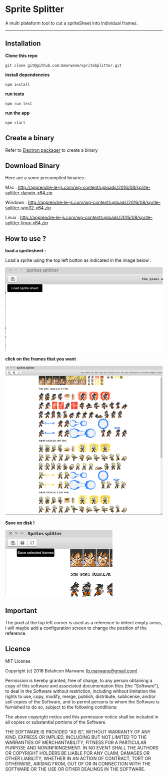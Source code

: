 Sprite Splitter
===================

A multi plateform tool to cut a spriteSheet into individual frames.

----------


Installation
-------------
**Clone this repo**
```
git clone git@github.com:bmarwane/spriteSplitter.git
```
**install dependencies**
```
npm install
```
**run tests**
```
npm run test
```
**run the app**
```
npm start
```

Create a binary
---------------

Refer to [Electron packager](https://github.com/electron-userland/electron-packager) to create a binary

Download Binary
---------------

Here are a some precompiled binaries : 

Mac : http://apprendre-le-js.com/wp-content/uploads/2016/08/sprite-splitter-darwin-x64.zip

Windows : http://apprendre-le-js.com/wp-content/uploads/2016/08/sprite-splitter-win32-x64.zip

Linux : http://apprendre-le-js.com/wp-content/uploads/2016/08/sprite-splitter-linux-x64.zip


How to use ?
------------

**load a spritesheet :** 

Load a sprite using the top left button as indicated in the image below : 


![](/Screenshots/load_sprite.png?raw=true)

**click on the frames that you want** 

![](/Screenshots/choose_frame.png?raw=true)

**Save on disk !**

![](/Screenshots/save_frames.png?raw=true)



Important
---------

The pixel at the top left corner is used as a reference to detect empty areas, i will maybe add a configuration screen to change the position of the reference.


Licence
-------

MIT License

Copyright (c) 2016 Belahcen Marwane (b.marwane@gmail.com)

Permission is hereby granted, free of charge, to any person obtaining a copy
of this software and associated documentation files (the "Software"), to deal
in the Software without restriction, including without limitation the rights
to use, copy, modify, merge, publish, distribute, sublicense, and/or sell
copies of the Software, and to permit persons to whom the Software is
furnished to do so, subject to the following conditions:

The above copyright notice and this permission notice shall be included in all
copies or substantial portions of the Software.

THE SOFTWARE IS PROVIDED "AS IS", WITHOUT WARRANTY OF ANY KIND, EXPRESS OR
IMPLIED, INCLUDING BUT NOT LIMITED TO THE WARRANTIES OF MERCHANTABILITY,
FITNESS FOR A PARTICULAR PURPOSE AND NONINFRINGEMENT. IN NO EVENT SHALL THE
AUTHORS OR COPYRIGHT HOLDERS BE LIABLE FOR ANY CLAIM, DAMAGES OR OTHER
LIABILITY, WHETHER IN AN ACTION OF CONTRACT, TORT OR OTHERWISE, ARISING FROM,
OUT OF OR IN CONNECTION WITH THE SOFTWARE OR THE USE OR OTHER DEALINGS IN THE
SOFTWARE.
